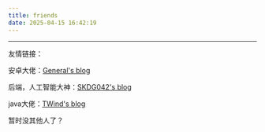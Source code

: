 ```yaml
---
title: friends
date: 2025-04-15 16:42:19
---
```


----

友情链接：

安卓大佬：[General's blog](https://generalsio.top/)



后端，人工智能大神：[SKDG042's blog](https://skdg042.github.io/)



java大佬：[TWind's blog](http://8.137.77.31/MyBlog/)



暂时没其他人了？

